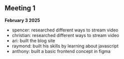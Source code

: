 ## Meeting 1
**February 3 2025**
- spencer: researched different ways to stream video
- christian: researched different ways to stream video
- ari: built the blog site
- raymond: built his skills by learning about javascript
- anthony: built a basic frontend concept in figma